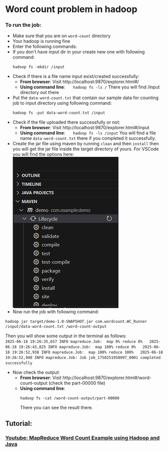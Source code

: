 # Word count problem in hadoop

### To run the job:

- Make sure that you are on `word-count` directory
- Your hadoop is running fine
- Enter the following commands:
- If you don't have input dir in your create new one with following command:
  ```
  hadoop fs -mkdir /input
  ```
- Check if there is a file name input exist/created successfully:
  - **From browser**: Visit http://localhost:9870/explorer.html#/
  - **Using command line**:
    `   hadoop fs -ls /`
    There you will find /input directory out there
- Put the `data-word-count.txt` that contain our sample data for counting job to input directory using following command:
  ```
  hadoop fs -put data-word-count.txt /input
  ```
- Check if the file uploaded there successfully or not:
  - **From browser**: Visit http://localhost:9870/explorer.html#/input
  - **Using command line**:
    `   hadoop fs -ls /input`
    You will find a file name `data-word-count.txt` there if you completed it successfully.
- Create the jar file using maven by running `clean` and then `install` then you will get the jar file inside the target directory of yours. For VSCode you will find the options here:
  ![alt text](../assets/maven-ss.png)
- Now run the job with following command:

```
hadoop jar target/demo-1.0-SNAPSHOT.jar com.wordcount.WC_Runner /input/data-word-count.txt /word-count-output
```

Then you will show some output in the terminal as follows:  
`2025-06-18 19:26:35,657 INFO mapreduce.Job:  map 0% reduce 0%  
2025-06-18 19:26:43,825 INFO mapreduce.Job:  map 100% reduce 0%  
2025-06-18 19:26:52,938 INFO mapreduce.Job:  map 100% reduce 100%  
2025-06-18 19:26:52,940 INFO mapreduce.Job: Job job_1750251958997_0001 completed successfully  `

- Now check the output:
  - **From browser**: Visit http://localhost:9870/explorer.html#/word-count-output (check the part-00000 file)
  - **Using command line**:
    ```
    hadoop fs -cat /word-count-output/part-00000
    ```
    There you can see the result there.

## Tutorial:

### [Youtube: MapReduce Word Count Example using Hadoop and Java](https://youtu.be/qgBu8Go1SyM?si=YyHEbd_ZuUkEUDBD)
